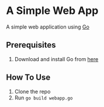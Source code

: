 # A Simple Web App

A simple web application using [Go](https://golang.org/)

## Prerequisites

1. Download and install Go from [here](https://golang.org/dl/)

## How To Use

1. Clone the repo
2. Run `go build webapp.go`
